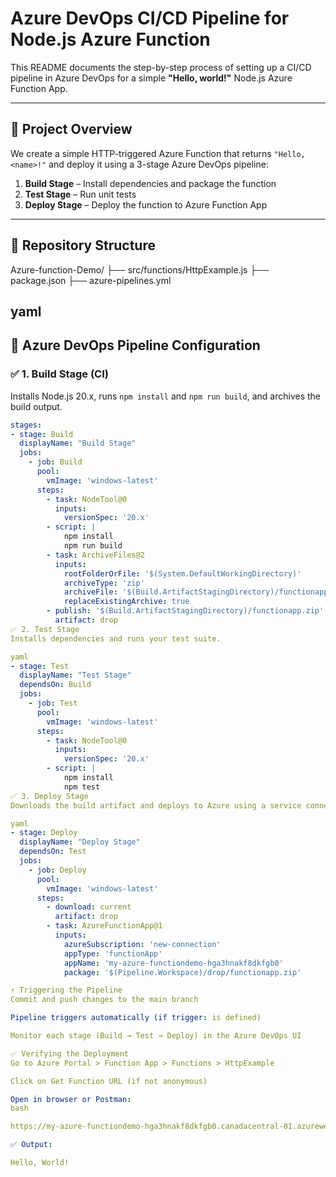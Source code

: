 # Azure DevOps CI/CD Pipeline for Node.js Azure Function

This README documents the step-by-step process of setting up a CI/CD pipeline in Azure DevOps for a simple **"Hello, world!"** Node.js Azure Function App.

---

## 🚀 Project Overview

We create a simple HTTP-triggered Azure Function that returns `"Hello, <name>!"` and deploy it using a 3-stage Azure DevOps pipeline:

1. **Build Stage** – Install dependencies and package the function
2. **Test Stage** – Run unit tests
3. **Deploy Stage** – Deploy the function to Azure Function App

---

## 📁 Repository Structure

Azure-function-Demo/
├── src/functions/HttpExample.js
├── package.json
├── azure-pipelines.yml

yaml
---

## 🔧 Azure DevOps Pipeline Configuration

### ✅ 1. Build Stage (CI)
Installs Node.js 20.x, runs `npm install` and `npm run build`, and archives the build output.

```yaml
stages:
- stage: Build
  displayName: "Build Stage"
  jobs:
    - job: Build
      pool:
        vmImage: 'windows-latest'
      steps:
        - task: NodeTool@0
          inputs:
            versionSpec: '20.x'
        - script: |
            npm install
            npm run build
        - task: ArchiveFiles@2
          inputs:
            rootFolderOrFile: '$(System.DefaultWorkingDirectory)'
            archiveType: 'zip'
            archiveFile: '$(Build.ArtifactStagingDirectory)/functionapp.zip'
            replaceExistingArchive: true
        - publish: '$(Build.ArtifactStagingDirectory)/functionapp.zip'
          artifact: drop
✅ 2. Test Stage
Installs dependencies and runs your test suite.

yaml
- stage: Test
  displayName: "Test Stage"
  dependsOn: Build
  jobs:
    - job: Test
      pool:
        vmImage: 'windows-latest'
      steps:
        - task: NodeTool@0
          inputs:
            versionSpec: '20.x'
        - script: |
            npm install
            npm test
✅ 3. Deploy Stage
Downloads the build artifact and deploys to Azure using a service connection.

yaml
- stage: Deploy
  displayName: "Deploy Stage"
  dependsOn: Test
  jobs:
    - job: Deploy
      pool:
        vmImage: 'windows-latest'
      steps:
        - download: current
          artifact: drop
        - task: AzureFunctionApp@1
          inputs:
            azureSubscription: 'new-connection' 
            appType: 'functionApp'
            appName: 'my-azure-functiondemo-hga3hnakf8dkfgb0'   
            package: '$(Pipeline.Workspace)/drop/functionapp.zip'

⚡ Triggering the Pipeline
Commit and push changes to the main branch

Pipeline triggers automatically (if trigger: is defined)

Monitor each stage (Build → Test → Deploy) in the Azure DevOps UI

✅ Verifying the Deployment
Go to Azure Portal > Function App > Functions > HttpExample

Click on Get Function URL (if not anonymous)

Open in browser or Postman:
bash

https://my-azure-functiondemo-hga3hnakf8dkfgb0.canadacentral-01.azurewebsites.net/api/HttpExample

✅ Output:

Hello, World!

